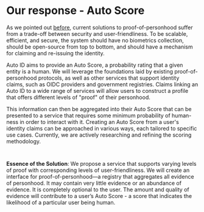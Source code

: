 # Our response - Auto Score

As we pointed out [before](introduction-to-proof-of-personhood.md), current solutions to proof-of-personhood suffer from a trade-off between security and user-friendliness. To be scalable, efficient, and secure, the system should have no biometrics collection, should be open-source from top to bottom, and should have a mechanism for claiming and re-issuing the identity.

Auto ID aims to provide an Auto Score, a probability rating that a given entity is a human. We will leverage the foundations laid by existing proof-of-personhood protocols, as well as other services that support identity claims, such as OIDC providers and government registries. Claims linking an Auto ID to a wide range of services will allow users to construct a profile that offers different levels of "proof" of their personhood.

This information can then be aggregated into their Auto Score that can be presented to a service that requires some minimum probability of human-ness in order to interact with it. Creating an Auto Score from a user's identity claims can be approached in various ways, each tailored to specific use cases. Currently, we are actively researching and refining the scoring methodology.

<figure><img src="../../../../.gitbook/assets/Screenshot 2024-03-11 at 2.36.17 PM (1).png" alt=""><figcaption></figcaption></figure>

<figure><img src="../../../../.gitbook/assets/Screenshot 2024-03-11 at 2.36.24 PM.png" alt=""><figcaption></figcaption></figure>

**Essence of the Solution**: We propose a service that supports varying levels of proof with corresponding levels of user-friendliness. We will create an interface for proof-of-personhood—a registry that aggregates all evidence of personhood. It may contain very little evidence or an abundance of evidence. It is completely optional to the user. The amount and quality of evidence will contribute to a user’s Auto Score - a score that indicates the likelihood of a particular user being human.



